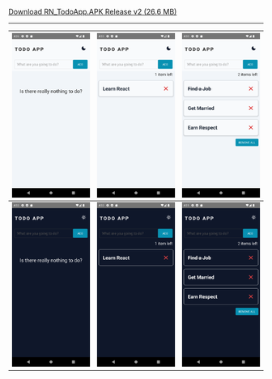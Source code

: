 
[Download RN_TodoApp.APK Release v2 (26.6 MB)](https://github.com/mogretici/RN_TodoApp/raw/master/apk/todoApp.apk)
_____

| ![Uygulama Ekran Görüntüsü 1](https://github.com/mogretici/ReactNative/blob/master/ToDoApp/screenshot/todoapp%20(1).png) | ![Uygulama Ekran Görüntüsü 2](https://github.com/mogretici/ReactNative/blob/master/ToDoApp/screenshot/todoapp%20(2).png) | ![Uygulama Ekran Görüntüsü 1](https://github.com/mogretici/ReactNative/blob/master/ToDoApp/screenshot/todoapp%20(3).png) |
| ------ | ------ | ------ |
| ![Uygulama Ekran Görüntüsü 1](https://github.com/mogretici/ReactNative/blob/master/ToDoApp/screenshot/todoapp%20(6).png) | ![Uygulama Ekran Görüntüsü 1](https://github.com/mogretici/ReactNative/blob/master/ToDoApp/screenshot/todoapp%20(5).png) | ![Uygulama Ekran Görüntüsü 2](https://github.com/mogretici/ReactNative/blob/master/ToDoApp/screenshot/todoapp%20(4).png) |



